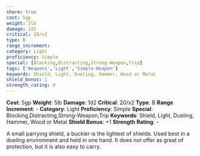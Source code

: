 ```yaml
---
share: true
cost: 5gp
weight: 5lb
damage: 1d2
critical: 20/x2
type: B
range_increment:
category: Light
proficiency: Simple
special: [Blocking,Distracting,Strong-Weapon,Trip]
tags: ['Weapons','Light','Simple-Weapon']
keywords: Shield, Light, Dueling, Hammer, Wood or Metal
shield_bonus: 1
strength_rating: 0
---
```

**Cost**: 5gp **Weight**: 5lb
**Damage**: 1d2 **Critical**: 20/x2 **Type**: B
**Range Increment**: \-
**Category**: Light **Proficiency**: Simple
**Special**: Blocking,Distracting,Strong-Weapon,Trip
**Keywords**: Shield, Light, Dueling, Hammer, Wood or Metal
**Shield Bonus**: +1 **Strength Rating**: \-


A small parrying shield, a buckler is the lightest of shields. Used best in a dueling environment and held in one hand. It does not offer as great of protection, but it is also easy to carry.